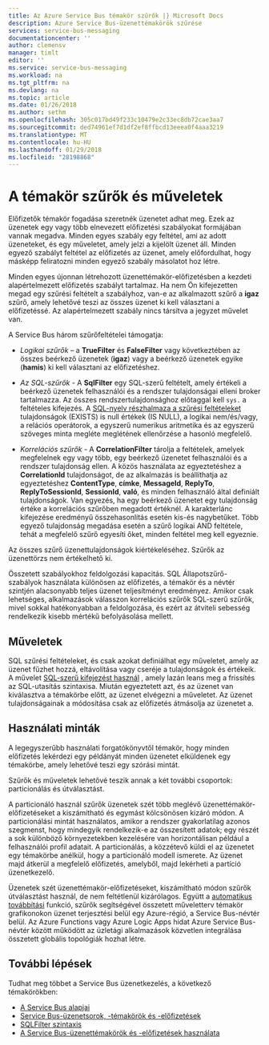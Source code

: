 ```yaml
---
title: Az Azure Service Bus témakör szűrők |} Microsoft Docs
description: Azure Service Bus-üzenettémakörök szűrése
services: service-bus-messaging
documentationcenter: ''
author: clemensv
manager: timlt
editor: ''
ms.service: service-bus-messaging
ms.workload: na
ms.tgt_pltfrm: na
ms.devlang: na
ms.topic: article
ms.date: 01/26/2018
ms.author: sethm
ms.openlocfilehash: 305c017bd49f233c10479e2c33ec8db72cae3aa7
ms.sourcegitcommit: ded74961ef7d1df2ef8ffbcd13eeea0f4aaa3219
ms.translationtype: MT
ms.contentlocale: hu-HU
ms.lasthandoff: 01/29/2018
ms.locfileid: "28198868"
---
```

# <a name="topic-filters-and-actions"></a>A témakör szűrők és műveletek

Előfizetők témakör fogadása szeretnék üzenetet adhat meg. Ezek az üzenetek egy vagy több elnevezett előfizetési szabályokat formájában vannak megadva. Minden egyes szabály egy feltétel, ami az adott üzeneteket, és egy műveletet, amely jelzi a kijelölt üzenet áll. Minden egyező szabályt feltétel az előfizetés az üzenet, amely előfordulhat, hogy másképp feliratozni minden egyező szabály másolatot hoz létre.

Minden egyes újonnan létrehozott üzenettémakör-előfizetésben a kezdeti alapértelmezett előfizetés szabályt tartalmaz. Ha nem Ön kifejezetten megad egy szűrési feltételt a szabályhoz, van-e az alkalmazott szűrő a **igaz** szűrő, amely lehetővé teszi az összes üzenet ki kell választani a előfizetéssé. Az alapértelmezett szabály nincs társítva a jegyzet művelet van.

A Service Bus három szűrőfeltételei támogatja:

-   *Logikai szűrők* – a **TrueFilter** és **FalseFilter** vagy következtében az összes beérkező üzenetek (**igaz**) vagy a beérkező üzenetek egyike (**hamis**) ki kell választani az előfizetéshez.

-   *Az SQL-szűrők* - A **SqlFilter** egy SQL-szerű feltételt, amely értékeli a beérkező üzenetek felhasználói és a rendszer tulajdonságai elleni broker tartalmazza. Az összes rendszertulajdonsághoz előtaggal kell `sys.` a feltételes kifejezés. A [SQL-nyelv részhalmaza a szűrési feltételeket](service-bus-messaging-sql-filter.md) tulajdonságok (EXISTS) is null értékek (IS NULL), a logikai nem/és/vagy, a relációs operátorok, a egyszerű numerikus aritmetika és az egyszerű szöveges minta megléte meglétének ellenőrzése a hasonló megfelelő.

-   *Korrelációs szűrők* - A **CorrelationFilter** tárolja a feltételek, amelyek megfelelnek egy vagy több, egy beérkező üzenetet felhasználói és a rendszer tulajdonság ellen. A közös használata az egyeztetéshez a **CorrelationId** tulajdonságot, de az alkalmazás is beállíthatja az egyeztetéshez **ContentType**, **címke**,  **MessageId**, **ReplyTo**, **ReplyToSessionId**, **SessionId**, **való**, és minden felhasználó által definiált tulajdonságok. Van egyezés, ha egy beérkező üzenetet egy tulajdonság értéke a korrelációs szűrőben megadott értéknél. A karakterlánc kifejezése eredményű összehasonlítás esetén kis-és nagybetűket. Több egyező tulajdonság megadása esetén a szűrő logikai AND feltétele, tehát a megfelelő szűrő egyesíti őket, minden feltétel meg kell egyeznie.

Az összes szűrő üzenettulajdonságok kiértékeléséhez. Szűrők az üzenettörzs nem értékelhető ki.

Összetett szabályokhoz feldolgozási kapacitás. SQL Állapotszűrő-szabályok használata különösen az előfizetés, a témakör és a névtér szintjén alacsonyabb teljes üzenet teljesítményt eredményez. Amikor csak lehetséges, alkalmazások válasszon korrelációs szűrők SQL-szerű szűrők, mivel sokkal hatékonyabban a feldolgozása, és ezért az átviteli sebesség rendelkezik kisebb mértékű befolyásolása mellett.

## <a name="actions"></a>Műveletek

SQL szűrési feltételeket, és csak azokat definiálhat egy műveletet, amely az üzenet fűzhet hozzá, eltávolítása vagy cseréje a tulajdonságok és értékeik. A művelet [SQL-szerű kifejezést használ](service-bus-messaging-sql-filter.md) , amely lazán leans meg a frissítés az SQL-utasítás szintaxisa. Miután egyeztetett azt, és az üzenet van kiválasztva a témakörbe előtt, az üzenet elvégezni a műveletet. Az üzenet tulajdonságainak a módosítása csak az előfizetés átmásolja az üzenetet a.

## <a name="usage-patterns"></a>Használati minták

A legegyszerűbb használati forgatókönyvtől témakör, hogy minden előfizetés lekérdezi egy példányát minden üzenetet elküldenek egy témakörbe, amely lehetővé teszi egy szórási mintát.

Szűrők és műveletek lehetővé teszik annak a két további csoportok: particionálás és útválasztást.

A particionáló használ szűrők üzenetek szét több meglévő üzenettémakör-előfizetéseket a kiszámítható és egymást kölcsönösen kizáró módon. A particionálási mintát használatos, amikor a rendszer gyakorlatilag azonos szegmenst, hogy mindegyik rendelkezik-e az összesített adatok; egy részét a sok különböző környezetekben kezelésére van horizontálisan például a felhasználói profil adatait. A particionálás, a közzétevő küldi el az üzenetet egy témakörbe anélkül, hogy a particionáló modell ismerete. Az üzenet majd átkerül a megfelelő előfizetés, amelyből, majd lekérheti a partíció üzenetkezelő.

Üzenetek szét üzenettémakör-előfizetéseket, kiszámítható módon szűrők útválasztást használ, de nem feltétlenül kizárólagos. Együtt a [automatikus továbbítási](service-bus-auto-forwarding.md) funkció, szűrők segítségével összetett műveletterv témakör grafikonokon üzenet terjesztési belül egy Azure-régió, a Service Bus-névtér belül. Az Azure Functions vagy Azure Logic Apps hidat Azure Service Bus-névtér között működött az üzletági alkalmazások közvetlen integrálása összetett globális topológiák hozhat létre.

## <a name="next-steps"></a>További lépések

Tudhat meg többet a Service Bus üzenetkezelés, a következő témakörökben:

* [A Service Bus alapjai](service-bus-fundamentals-hybrid-solutions.md)
* [Service Bus-üzenetsorok, -témakörök és -előfizetések](service-bus-queues-topics-subscriptions.md)
* [SQLFilter szintaxis](service-bus-messaging-sql-filter.md)
* [A Service Bus-üzenettémakörök és -előfizetések használata](service-bus-dotnet-how-to-use-topics-subscriptions.md)
